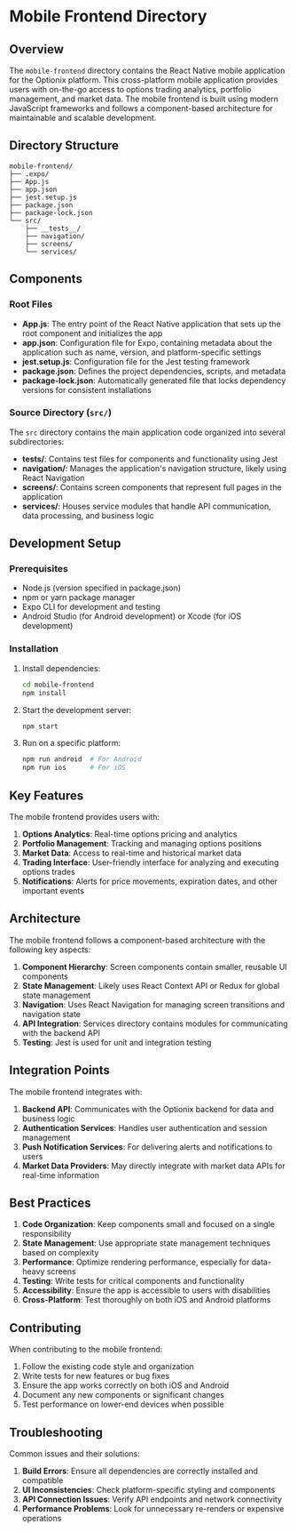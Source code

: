 # Mobile Frontend Directory

## Overview

The `mobile-frontend` directory contains the React Native mobile application for the Optionix platform. This cross-platform mobile application provides users with on-the-go access to options trading analytics, portfolio management, and market data. The mobile frontend is built using modern JavaScript frameworks and follows a component-based architecture for maintainable and scalable development.

## Directory Structure

```
mobile-frontend/
├── .expo/
├── App.js
├── app.json
├── jest.setup.js
├── package.json
├── package-lock.json
└── src/
    ├── __tests__/
    ├── navigation/
    ├── screens/
    └── services/
```

## Components

### Root Files

- **App.js**: The entry point of the React Native application that sets up the root component and initializes the app
- **app.json**: Configuration file for Expo, containing metadata about the application such as name, version, and platform-specific settings
- **jest.setup.js**: Configuration file for the Jest testing framework
- **package.json**: Defines the project dependencies, scripts, and metadata
- **package-lock.json**: Automatically generated file that locks dependency versions for consistent installations

### Source Directory (`src/`)

The `src` directory contains the main application code organized into several subdirectories:

- **__tests__/**: Contains test files for components and functionality using Jest
- **navigation/**: Manages the application's navigation structure, likely using React Navigation
- **screens/**: Contains screen components that represent full pages in the application
- **services/**: Houses service modules that handle API communication, data processing, and business logic

## Development Setup

### Prerequisites

- Node.js (version specified in package.json)
- npm or yarn package manager
- Expo CLI for development and testing
- Android Studio (for Android development) or Xcode (for iOS development)

### Installation

1. Install dependencies:
   ```bash
   cd mobile-frontend
   npm install
   ```

2. Start the development server:
   ```bash
   npm start
   ```

3. Run on a specific platform:
   ```bash
   npm run android  # For Android
   npm run ios      # For iOS
   ```

## Key Features

The mobile frontend provides users with:

1. **Options Analytics**: Real-time options pricing and analytics
2. **Portfolio Management**: Tracking and managing options positions
3. **Market Data**: Access to real-time and historical market data
4. **Trading Interface**: User-friendly interface for analyzing and executing options trades
5. **Notifications**: Alerts for price movements, expiration dates, and other important events

## Architecture

The mobile frontend follows a component-based architecture with the following key aspects:

1. **Component Hierarchy**: Screen components contain smaller, reusable UI components
2. **State Management**: Likely uses React Context API or Redux for global state management
3. **Navigation**: Uses React Navigation for managing screen transitions and navigation state
4. **API Integration**: Services directory contains modules for communicating with the backend API
5. **Testing**: Jest is used for unit and integration testing

## Integration Points

The mobile frontend integrates with:

1. **Backend API**: Communicates with the Optionix backend for data and business logic
2. **Authentication Services**: Handles user authentication and session management
3. **Push Notification Services**: For delivering alerts and notifications to users
4. **Market Data Providers**: May directly integrate with market data APIs for real-time information

## Best Practices

1. **Code Organization**: Keep components small and focused on a single responsibility
2. **State Management**: Use appropriate state management techniques based on complexity
3. **Performance**: Optimize rendering performance, especially for data-heavy screens
4. **Testing**: Write tests for critical components and functionality
5. **Accessibility**: Ensure the app is accessible to users with disabilities
6. **Cross-Platform**: Test thoroughly on both iOS and Android platforms

## Contributing

When contributing to the mobile frontend:

1. Follow the existing code style and organization
2. Write tests for new features or bug fixes
3. Ensure the app works correctly on both iOS and Android
4. Document any new components or significant changes
5. Test performance on lower-end devices when possible

## Troubleshooting

Common issues and their solutions:

1. **Build Errors**: Ensure all dependencies are correctly installed and compatible
2. **UI Inconsistencies**: Check platform-specific styling and components
3. **API Connection Issues**: Verify API endpoints and network connectivity
4. **Performance Problems**: Look for unnecessary re-renders or expensive operations
